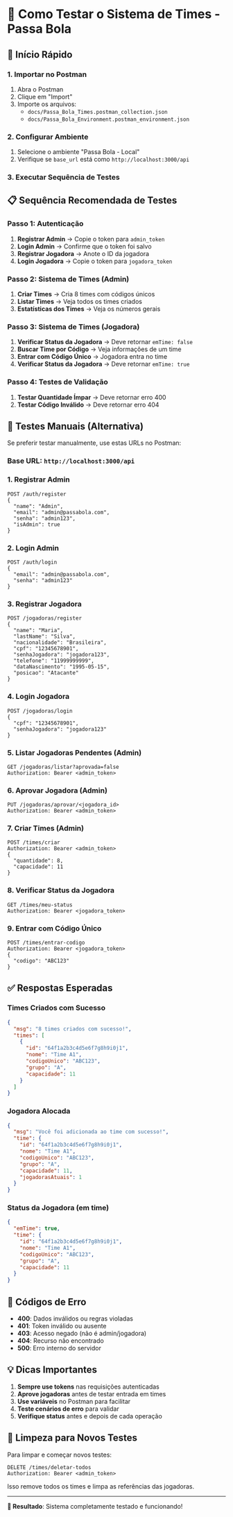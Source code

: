 # 🧪 Como Testar o Sistema de Times - Passa Bola

## 🚀 Início Rápido

### 1. **Importar no Postman**
1. Abra o Postman
2. Clique em "Import"
3. Importe os arquivos:
   - `docs/Passa_Bola_Times.postman_collection.json`
   - `docs/Passa_Bola_Environment.postman_environment.json`

### 2. **Configurar Ambiente**
1. Selecione o ambiente "Passa Bola - Local"
2. Verifique se `base_url` está como `http://localhost:3000/api`

### 3. **Executar Sequência de Testes**

## 📋 Sequência Recomendada de Testes

### **Passo 1: Autenticação**
1. **Registrar Admin** → Copie o token para `admin_token`
2. **Login Admin** → Confirme que o token foi salvo
3. **Registrar Jogadora** → Anote o ID da jogadora
4. **Login Jogadora** → Copie o token para `jogadora_token`

### **Passo 2: Sistema de Times (Admin)**
1. **Criar Times** → Cria 8 times com códigos únicos
2. **Listar Times** → Veja todos os times criados
3. **Estatísticas dos Times** → Veja os números gerais

### **Passo 3: Sistema de Times (Jogadora)**
1. **Verificar Status da Jogadora** → Deve retornar `emTime: false`
2. **Buscar Time por Código** → Veja informações de um time
3. **Entrar com Código Único** → Jogadora entra no time
4. **Verificar Status da Jogadora** → Deve retornar `emTime: true`

### **Passo 4: Testes de Validação**
1. **Testar Quantidade Ímpar** → Deve retornar erro 400
2. **Testar Código Inválido** → Deve retornar erro 404

## 🔧 Testes Manuais (Alternativa)

Se preferir testar manualmente, use estas URLs no Postman:

### **Base URL**: `http://localhost:3000/api`

### **1. Registrar Admin**
```http
POST /auth/register
{
  "name": "Admin",
  "email": "admin@passabola.com",
  "senha": "admin123",
  "isAdmin": true
}
```

### **2. Login Admin**
```http
POST /auth/login
{
  "email": "admin@passabola.com",
  "senha": "admin123"
}
```

### **3. Registrar Jogadora**
```http
POST /jogadoras/register
{
  "name": "Maria",
  "lastName": "Silva",
  "nacionalidade": "Brasileira",
  "cpf": "12345678901",
  "senhaJogadora": "jogadora123",
  "telefone": "11999999999",
  "dataNascimento": "1995-05-15",
  "posicao": "Atacante"
}
```

### **4. Login Jogadora**
```http
POST /jogadoras/login
{
  "cpf": "12345678901",
  "senhaJogadora": "jogadora123"
}
```

### **5. Listar Jogadoras Pendentes (Admin)**
```http
GET /jogadoras/listar?aprovada=false
Authorization: Bearer <admin_token>
```

### **6. Aprovar Jogadora (Admin)**
```http
PUT /jogadoras/aprovar/<jogadora_id>
Authorization: Bearer <admin_token>
```

### **7. Criar Times (Admin)**
```http
POST /times/criar
Authorization: Bearer <admin_token>
{
  "quantidade": 8,
  "capacidade": 11
}
```

### **8. Verificar Status da Jogadora**
```http
GET /times/meu-status
Authorization: Bearer <jogadora_token>
```

### **9. Entrar com Código Único**
```http
POST /times/entrar-codigo
Authorization: Bearer <jogadora_token>
{
  "codigo": "ABC123"
}
```

## ✅ Respostas Esperadas

### **Times Criados com Sucesso**
```json
{
  "msg": "8 times criados com sucesso!",
  "times": [
    {
      "id": "64f1a2b3c4d5e6f7g8h9i0j1",
      "nome": "Time A1",
      "codigoUnico": "ABC123",
      "grupo": "A",
      "capacidade": 11
    }
  ]
}
```

### **Jogadora Alocada**
```json
{
  "msg": "Você foi adicionada ao time com sucesso!",
  "time": {
    "id": "64f1a2b3c4d5e6f7g8h9i0j1",
    "nome": "Time A1",
    "codigoUnico": "ABC123",
    "grupo": "A",
    "capacidade": 11,
    "jogadorasAtuais": 1
  }
}
```

### **Status da Jogadora (em time)**
```json
{
  "emTime": true,
  "time": {
    "id": "64f1a2b3c4d5e6f7g8h9i0j1",
    "nome": "Time A1",
    "codigoUnico": "ABC123",
    "grupo": "A",
    "capacidade": 11
  }
}
```

## 🚨 Códigos de Erro

- **400**: Dados inválidos ou regras violadas
- **401**: Token inválido ou ausente
- **403**: Acesso negado (não é admin/jogadora)
- **404**: Recurso não encontrado
- **500**: Erro interno do servidor

## 💡 Dicas Importantes

1. **Sempre use tokens** nas requisições autenticadas
2. **Aprove jogadoras** antes de testar entrada em times
3. **Use variáveis** no Postman para facilitar
4. **Teste cenários de erro** para validar
5. **Verifique status** antes e depois de cada operação

## 🔄 Limpeza para Novos Testes

Para limpar e começar novos testes:

```http
DELETE /times/deletar-todos
Authorization: Bearer <admin_token>
```

Isso remove todos os times e limpa as referências das jogadoras.

---

**🎯 Resultado**: Sistema completamente testado e funcionando!
